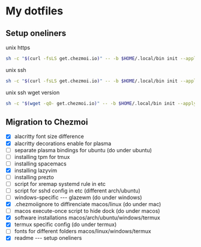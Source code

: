# My dotfiles

## Setup oneliners

unix https
```bash
sh -c "$(curl -fsLS get.chezmoi.io)" -- -b $HOME/.local/bin init --apply xelorr
```

unix ssh
```bash
sh -c "$(curl -fsLS get.chezmoi.io)" -- -b $HOME/.local/bin init --apply git@github.com:xelorr/dotfiles.git
```

unix ssh wget version
```bash
sh -c "$(wget -qO- get.chezmoi.io)" -- -b $HOME/.local/bin init --apply git@github.com:xelorr/dotfiles.git
```

## Migration to Chezmoi

- [x] alacritty font size difference
- [x] alacritty decorations enable for plasma
- [ ] separate plasma bindings for ubuntu (do under ubuntu)
- [ ] installing tpm for tmux
- [ ] installing spacemacs
- [x] installing lazyvim
- [ ] installing prezto
- [ ] script for xremap systemd rule in etc
- [ ] script for sshd config in etc (different arch/ubuntu)
- [ ] windows-specific --- glazewm (do under windows)
- [x] .chezmoiignore to diffirenciate macos/linux (do under mac)
- [ ] macos execute-once script to hide dock (do under macos)
- [x] software installations macos/arch/ubuntu/windows/termux
- [x] termux specific config (do under termux)
- [ ] fonts for different folders macos/linux/windows/termux
- [x] readme --- setup oneliners
